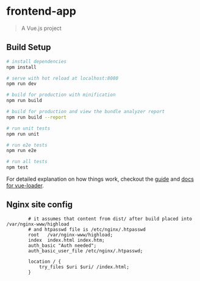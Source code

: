 # frontend-app

> A Vue.js project

## Build Setup

``` bash
# install dependencies
npm install

# serve with hot reload at localhost:8080
npm run dev

# build for production with minification
npm run build

# build for production and view the bundle analyzer report
npm run build --report

# run unit tests
npm run unit

# run e2e tests
npm run e2e

# run all tests
npm test
```

For detailed explanation on how things work, checkout the [guide](http://vuejs-templates.github.io/webpack/) and [docs for vue-loader](http://vuejs.github.io/vue-loader).

## Nginx site config
```
        # it assumes that content from dist/ after build placed into /var/nginx-www/highload
        # and htpasswd file is /etc/nginx/.htpasswd
        root   /var/nginx-www/highload;
        index  index.html index.htm;
        auth_basic "Auth needed";
        auth_basic_user_file /etc/nginx/.htpasswd;

        location / {
            try_files $uri $uri/ /index.html;
        }
```
